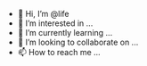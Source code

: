 - 👋 Hi, I’m @life
- 👀 I’m interested in ...
- 🌱 I’m currently learning ...
- 💞️ I’m looking to collaborate on ...
- 📫 How to reach me ...

<!---
life/life is a ✨ special ✨ repository because its `README.md` (this file) appears on your GitHub profile.
You can click the Preview link to take a look at your changes.
--->
